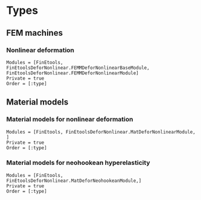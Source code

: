 # Types

## FEM machines

### Nonlinear deformation

```@autodocs
Modules = [FinEtools, FinEtoolsDeforNonlinear.FEMMDeforNonlinearBaseModule, FinEtoolsDeforNonlinear.FEMMDeforNonlinearModule]
Private = true
Order = [:type]
```

## Material models

### Material models for nonlinear deformation

```@autodocs
Modules = [FinEtools, FinEtoolsDeforNonlinear.MatDeforNonlinearModule, ]
Private = true
Order = [:type]
```

### Material models for neohookean hyperelasticity

```@autodocs
Modules = [FinEtools,  FinEtoolsDeforNonlinear.MatDeforNeohookeanModule,]
Private = true
Order = [:type]
```
